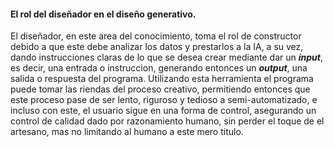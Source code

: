 #### El rol del diseñador en el diseño generativo.

El diseñador, en este area del conocimiento, toma el rol de constructor debido a que este debe analizar los datos y prestarlos a la IA, a su vez, dando instrucciones claras de lo que 
se desea crear mediante dar un ***input***, es decir, una entrada o instruccion, generando entonces un ***output***, una salida o respuesta del programa. Utilizando esta herramienta
el programa puede tomar las riendas del proceso creativo, permitiendo entonces que este proceso pase de ser lento, riguroso y tedioso a semi-automatizado, e incluso con este, el usuario sigue
en una forma de control, asegurando un control de calidad dado por razonamiento humano, sin perder el toque de el artesano, mas no limitando al humano a este mero titulo. 

